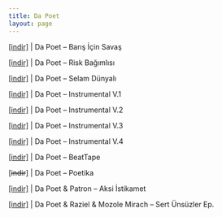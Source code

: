 ```yaml
---
title: Da Poet
layout: page
---
```


<a href="https://cloud.mail.ru/public/464c8e99b66e/Da%20Poet%20-%20Bar%C4%B1%C5%9F%20i%C3%A7in%20Sava%C5%9F" target="_blank">[indir]</a> | Da Poet &#8211; Barış İçin Savaş

<a href="https://cloud.mail.ru/public/cd2b02d5db10/Da%20Poet%20-%20Risk%20Bagimlisi" target="_blank">[indir]</a> | Da Poet &#8211; Risk Bağımlısı

<a href="https://cloud.mail.ru/public/3b548496c74f/Da%20Poet%20-%20Selam%20D%C3%BCnyal%C4%B1" target="_blank">[indir]</a> | Da Poet &#8211; Selam Dünyalı

<a href="https://cloud.mail.ru/public/eea95eb42fac/Da%20Poet%20-%20Instrumentals%20Vol.1" target="_blank">[indir]</a> | Da Poet &#8211; Instrumental V.1

<a href="https://cloud.mail.ru/public/b83d738c95e6/Da%20Poet%20-%20Instrumentals%20Vol.2" target="_blank">[indir]</a> | Da Poet &#8211; Instrumental V.2

<a href="https://cloud.mail.ru/public/8bab93b8162c/Da%20Poet%20-%20Instrumentals%20Vol.3" target="_blank">[indir]</a> | Da Poet &#8211; Instrumental V.3

<a href="https://cloud.mail.ru/public/fabbb7dc8113/Da%20Poet%20-%20Instrumentals%20Vol.4" target="_blank">[indir]</a> | Da Poet &#8211; Instrumental V.4

<a href="https://cloud.mail.ru/public/e8fc4ff2ea45/Da%20Poet%20-%20Beattape" target="_blank">[indir]</a> | Da Poet &#8211; BeatTape

[<del>indir</del>] | Da Poet &#8211; Poetika

<a href="https://cloud.mail.ru/public/df922a907d36/Da%20Poet%20%26%20Patron%20-%20Aksi%20Istikamet" target="_blank">[indir]</a> | Da Poet & Patron &#8211; Aksi İstikamet

<a href="https://cloud.mail.ru/public/765a581a3032/Mozole%20Mirach%20%26%20Da%20Poet%20%26%20Raziel%20-%20Sert%20%C3%9Cns%C3%BCzler%20EP" target="_blank">[indir]</a> | Da Poet & Raziel & Mozole Mirach &#8211; Sert Ünsüzler Ep.